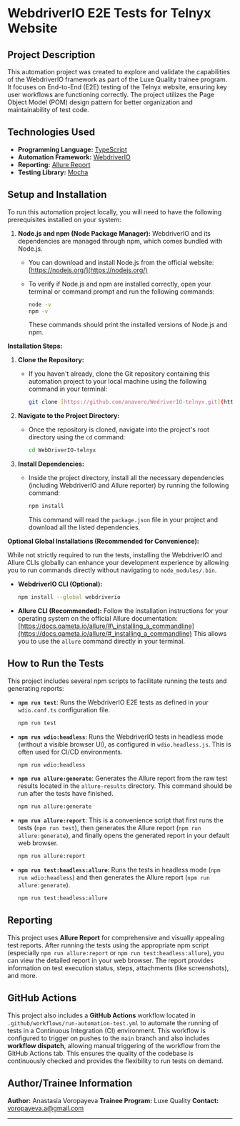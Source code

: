 # WebdriverIO E2E Tests for Telnyx Website

## Project Description

This automation project was created to explore and validate the capabilities of the WebdriverIO framework as part of the Luxe Quality trainee program. It focuses on End-to-End (E2E) testing of the Telnyx website, ensuring key user workflows are functioning correctly. The project utilizes the Page Object Model (POM) design pattern for better organization and maintainability of test code.

## Technologies Used

- **Programming Language:** [TypeScript](https://www.typescriptlang.org/)
- **Automation Framework:** [WebdriverIO](https://webdriver.io/)
- **Reporting:** [Allure Report](https://docs.qameta.io/allure/)
- **Testing Library:** [Mocha](https://mochajs.org/)

## Setup and Installation

To run this automation project locally, you will need to have the following prerequisites installed on your system:

1.  **Node.js and npm (Node Package Manager):** WebdriverIO and its dependencies are managed through npm, which comes bundled with Node.js.

    - You can download and install Node.js from the official website: [https://nodejs.org/](https://nodejs.org/)
    - To verify if Node.js and npm are installed correctly, open your terminal or command prompt and run the following commands:

      ```bash
      node -v
      npm -v
      ```

      These commands should print the installed versions of Node.js and npm.

**Installation Steps:**

1.  **Clone the Repository:**

    - If you haven't already, clone the Git repository containing this automation project to your local machine using the following command in your terminal:

      ```bash
      git clone [https://github.com/anavoro/WedriverIO-telnyx.git](https://github.com/anavoro/WedriverIO-telnyx.git)
      ```

2.  **Navigate to the Project Directory:**

    - Once the repository is cloned, navigate into the project's root directory using the `cd` command:

      ```bash
      cd WebDriverIO-telnyx
      ```

3.  **Install Dependencies:**

    - Inside the project directory, install all the necessary dependencies (including WebdriverIO and Allure reporter) by running the following command:

      ```bash
      npm install
      ```

      This command will read the `package.json` file in your project and download all the listed dependencies.

**Optional Global Installations (Recommended for Convenience):**

While not strictly required to run the tests, installing the WebdriverIO and Allure CLIs globally can enhance your development experience by allowing you to run commands directly without navigating to `node_modules/.bin`.

- **WebdriverIO CLI (Optional):**

  ```bash
  npm install --global webdriverio
  ```

- **Allure CLI (Recommended):** Follow the installation instructions for your operating system on the official Allure documentation: [https://docs.qameta.io/allure/#\_installing_a_commandline](https://docs.qameta.io/allure/#_installing_a_commandline) This allows you to use the `allure` command directly in your terminal.

## How to Run the Tests

This project includes several npm scripts to facilitate running the tests and generating reports:

- **`npm run test`**: Runs the WebdriverIO E2E tests as defined in your `wdio.conf.ts` configuration file.

  ```bash
  npm run test
  ```

- **`npm run wdio:headless`**: Runs the WebdriverIO tests in headless mode (without a visible browser UI), as configured in `wdio.headless.js`. This is often used for CI/CD environments.

  ```bash
  npm run wdio:headless
  ```

- **`npm run allure:generate`**: Generates the Allure report from the raw test results located in the `allure-results` directory. This command should be run after the tests have finished.

  ```bash
  npm run allure:generate
  ```

- **`npm run allure:report`**: This is a convenience script that first runs the tests (`npm run test`), then generates the Allure report (`npm run allure:generate`), and finally opens the generated report in your default web browser.

  ```bash
  npm run allure:report
  ```

- **`npm run test:headless:allure`**: Runs the tests in headless mode (`npm run wdio:headless`) and then generates the Allure report (`npm run allure:generate`).

  ```bash
  npm run test:headless:allure
  ```

## Reporting

This project uses **Allure Report** for comprehensive and visually appealing test reports. After running the tests using the appropriate npm script (especially `npm run allure:report` or `npm run test:headless:allure`), you can view the detailed report in your web browser. The report provides information on test execution status, steps, attachments (like screenshots), and more.

## GitHub Actions

This project also includes a **GitHub Actions** workflow located in `.github/workflows/run-automation-test.yml` to automate the running of tests in a Continuous Integration (CI) environment. This workflow is configured to trigger on pushes to the `main` branch and also includes **workflow dispatch**, allowing manual triggering of the workflow from the GitHub Actions tab. This ensures the quality of the codebase is continuously checked and provides the flexibility to run tests on demand.

## Author/Trainee Information

**Author:** Anastasia Voropayeva
**Trainee Program:** Luxe Quality
**Contact:** voropayeva.a@gmail.com

---

